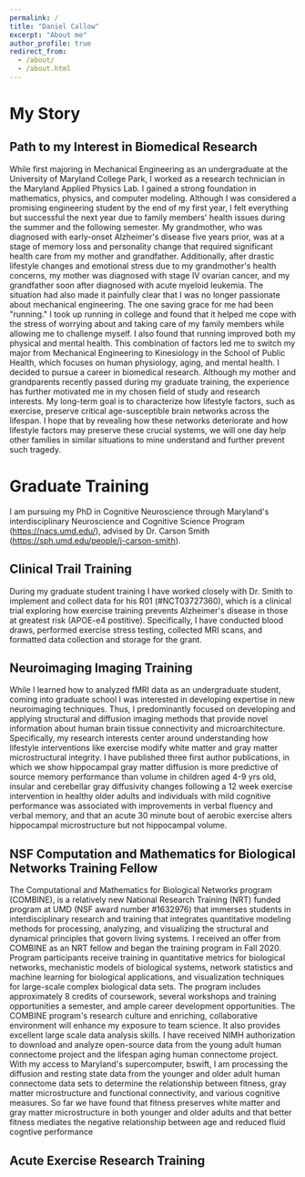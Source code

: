 ```yaml
---
permalink: /
title: "Daniel Callow"
excerpt: "About me"
author_profile: true
redirect_from: 
  - /about/
  - /about.html
---
```





My Story 
======

Path to my Interest in Biomedical Research
------
While first majoring in Mechanical Engineering as an undergraduate at the University of Maryland College Park, I worked as a research technician in the Maryland Applied Physics Lab. I gained a strong foundation in mathematics, physics, and computer modeling. Although I was considered a promising engineering student by the end of my first year, I felt everything but successful the next year due to family members' health issues during the summer and the following semester. My grandmother, who was diagnosed with early-onset Alzheimer's disease five years prior, was at a stage of memory loss and personality change that required significant health care from my mother and grandfather. Additionally, after drastic lifestyle changes and emotional stress due to my grandmother's health concerns, my mother was diagnosed with stage IV ovarian cancer, and my grandfather soon after diagnosed with acute myeloid leukemia. The situation had also made it painfully clear that I was no longer passionate about mechanical engineering. The one saving grace for me had been "running." I took up running in college and found that it helped me cope with the stress of worrying about and taking care of my family members while allowing me to challenge myself. I also found that running improved both my physical and mental health. This combination of factors led me to switch my major from Mechanical Engineering to Kinesiology in the School of Public Health, which focuses on human physiology, aging, and mental health. I decided to pursue a career in biomedical research. Although my mother and grandparents recently passed during my graduate training, the experience has further motivated me in my chosen field of study and research interests. My long-term goal is to characterize how lifestyle factors, such as exercise, preserve critical age-susceptible brain networks across the lifespan. I hope that by revealing how these networks deteriorate and how lifestyle factors may preserve these crucial systems, we will one day help other families in similar situations to mine understand and further prevent such tragedy.

Graduate Training
======
I am pursuing my PhD in Cognitive Neuroscience through Maryland's interdisciplinary Neuroscience and Cognitive Science Program (https://nacs.umd.edu/), advised by Dr. Carson Smith (https://sph.umd.edu/people/j-carson-smith). 

Clinical Trail Training
------
During my graduate student training I have worked closely with Dr. Smith to implement and collect data for his R01 (#NCT03727360), which is a clinical trial exploring how exercise training prevents Alzheimer's disease in those at greatest risk (APOE-e4 postitive). Specifically, I have conducted blood draws, performed exercise stress testing, collected MRI scans, and formatted data collection and storage for the grant. 

Neuroimaging Imaging Training
------
While I learned how to analyzed fMRI data as an undergraduate student, coming into graduate school I was interested in developing expertise in new neuroimaging techniques. Thus, I predominantly focused on developing and applying structural and diffusion imaging methods that provide novel information about human brain tissue connectivity and microarchitecture. Specifically, my research interests center around understanding how lifestyle interventions like exercise modify white matter and gray matter microstructural integrity. I have published three first author publications, in which we show hippocampal gray matter diffusion is more predictive of source memory performance than volume in children aged 4-9 yrs old, insular and cerebellar gray diffusivity changes following a 12 week exercise intervention in healthy older adults and individuals with mild cognitive performance was associated with improvements in verbal fluency and verbal memory, and that an acute 30 minute bout of aerobic exercise alters hippocampal microstructure but not hippocampal volume.

NSF Computation and Mathematics for Biological Networks Training Fellow
------
The Computational and Mathematics for Biological Networks program (COMBINE), is a relatively new National Research Training (NRT) funded program at UMD (NSF award number #1632976) that immerses students in interdisciplinary research and training that integrates quantitative modeling methods for processing, analyzing, and visualizing the structural and dynamical principles that govern living systems. I received an offer from COMBINE as an NRT fellow and began the training program in Fall 2020. Program participants receive training in quantitative metrics for biological networks, mechanistic models of biological systems, network statistics and machine learning for biological applications, and visualization techniques for large-scale complex biological data sets. The program includes approximately 8 credits of coursework, several workshops and training opportunities a semester, and ample career development opportunities. The COMBINE program's research culture and enriching, collaborative environment will enhance my exposure to team science. It also provides excellent large scale data analysis skills. I have received NIMH authorization to download and analyze open-source data from the young adult human connectome project and the lifespan aging human connectome project. With my access to Maryland's supercomputer, bswift, I am processing the diffusion and resting state data from the younger and older adult human connectome data sets to determine the relationship between fitness, gray matter microstructure and functional connectivity, and various cognitive measures. So far we have found that fitness preserves white matter and gray matter microstructure in both younger and older adults and that better fitness mediates the negative relationship between age and reduced fluid cogntive performance

Acute Exercise Research Training
------
